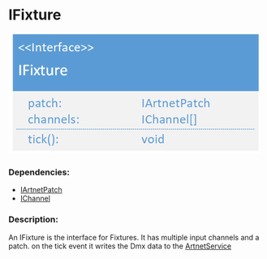 # IFixture 

![IFixture](./assets/IFixture_v2.png)

### Dependencies:  
- [IArtnetPatch](./IArtnetPatch.md)
- [IChannel](./IChannel.md)

### Description:
An IFixture is the interface for Fixtures. It has multiple input channels and a patch. on the tick event it writes the Dmx data to the [ArtnetService](./ArtnetService.md)
